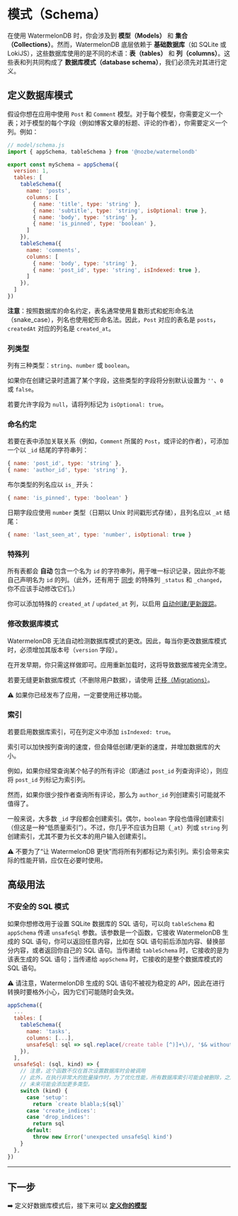 # 模式（Schema）

在使用 WatermelonDB 时，你会涉及到 **模型（Models）** 和 **集合（Collections）**。然而，WatermelonDB 底层依赖于 **基础数据库**（如 SQLite 或 LokiJS），这些数据库使用的是不同的术语：**表（tables）** 和 **列（columns）**。这些表和列共同构成了 **数据库模式（database schema）**，我们必须先对其进行定义。

## 定义数据库模式

假设你想在应用中使用 `Post` 和 `Comment` 模型。对于每个模型，你需要定义一个表；对于模型的每个字段（例如博客文章的标题、评论的作者），你需要定义一个列。例如：

```js
// model/schema.js
import { appSchema, tableSchema } from '@nozbe/watermelondb'

export const mySchema = appSchema({
  version: 1,
  tables: [
    tableSchema({
      name: 'posts',
      columns: [
        { name: 'title', type: 'string' },
        { name: 'subtitle', type: 'string', isOptional: true },
        { name: 'body', type: 'string' },
        { name: 'is_pinned', type: 'boolean' },
      ]
    }),
    tableSchema({
      name: 'comments',
      columns: [
        { name: 'body', type: 'string' },
        { name: 'post_id', type: 'string', isIndexed: true },
      ]
    }),
  ]
})
```

**注意**：按照数据库的命名约定，表名通常使用复数形式和蛇形命名法（snake_case），列名也使用蛇形命名法。因此，`Post` 对应的表名是 `posts`，`createdAt` 对应的列名是 `created_at`。

### 列类型

列有三种类型：`string`、`number` 或 `boolean`。

如果你在创建记录时遗漏了某个字段，这些类型的字段将分别默认设置为 `''`、`0` 或 `false`。

若要允许字段为 `null`，请将列标记为 `isOptional: true`。

### 命名约定

若要在表中添加关联关系（例如，`Comment` 所属的 `Post`，或评论的作者），可添加一个以 `_id` 结尾的字符串列：

```js
{ name: 'post_id', type: 'string' },
{ name: 'author_id', type: 'string' },
```

布尔类型的列名应以 `is_` 开头：

```js
{ name: 'is_pinned', type: 'boolean' }
```

日期字段应使用 `number` 类型（日期以 Unix 时间戳形式存储），且列名应以 `_at` 结尾：

```js
{ name: 'last_seen_at', type: 'number', isOptional: true }
```

### 特殊列

所有表都会 **自动** 包含一个名为 `id` 的字符串列，用于唯一标识记录，因此你不能自己声明名为 `id` 的列。（此外，还有用于 [同步](./Sync/Intro.md) 的特殊列 `_status` 和 `_changed`，你不应该手动修改它们。）

你可以添加特殊的 `created_at` / `updated_at` 列，以启用 [自动创建/更新跟踪](./Advanced/CreateUpdateTracking.md)。

### 修改数据库模式

WatermelonDB 无法自动检测数据库模式的更改。因此，每当你更改数据库模式时，必须增加其版本号（`version` 字段）。

在开发早期，你只需这样做即可。应用重新加载时，这将导致数据库被完全清空。

若要无缝更新数据库模式（不删除用户数据），请使用 [迁移（Migrations）](./Advanced/Migrations.md)。

⚠️ 如果你已经发布了应用，一定要使用迁移功能。

### 索引

若要启用数据库索引，可在列定义中添加 `isIndexed: true`。

索引可以加快按列查询的速度，但会降低创建/更新的速度，并增加数据库的大小。

例如，如果你经常查询某个帖子的所有评论（即通过 `post_id` 列查询评论），则应将 `post_id` 列标记为索引列。

然而，如果你很少按作者查询所有评论，那么为 `author_id` 列创建索引可能就不值得了。

一般来说，大多数 `_id` 字段都会创建索引。偶尔，`boolean` 字段也值得创建索引（但这是一种“低质量索引”）。不过，你几乎不应该为日期（`_at`）列或 `string` 列创建索引，尤其不要为长文本的用户输入创建索引。

⚠️ 不要为了“让 WatermelonDB 更快”而将所有列都标记为索引列。索引会带来实际的性能开销，应仅在必要时使用。

## 高级用法

### 不安全的 SQL 模式

如果你想修改用于设置 SQLite 数据库的 SQL 语句，可以向 `tableSchema` 和 `appSchema` 传递 `unsafeSql` 参数。该参数是一个函数，它接收 WatermelonDB 生成的 SQL 语句，你可以返回任意内容，比如在 SQL 语句前后添加内容、替换部分内容，或者返回你自己的 SQL 语句。当传递给 `tableSchema` 时，它接收的是为该表生成的 SQL 语句；当传递给 `appSchema` 时，它接收的是整个数据库模式的 SQL 语句。

⚠️ 请注意，WatermelonDB 生成的 SQL 语句不被视为稳定的 API，因此在进行转换时要格外小心，因为它们可能随时会失效。

```js
appSchema({
  ...
  tables: [
    tableSchema({
      name: 'tasks',
      columns: [...],
      unsafeSql: sql => sql.replace(/create table [^)]+\)/, '$& without rowid'),
    }),
  ],
  unsafeSql: (sql, kind) => {
    // 注意，这个函数不仅在首次设置数据库时会被调用
    // 此外，在执行非常大的批量操作时，为了优化性能，所有数据库索引可能会被删除，之后再重新创建。
    // 未来可能会添加更多类型。
    switch (kind) {
      case 'setup':
        return `create blabla;${sql}`
      case 'create_indices':
      case 'drop_indices':
        return sql
      default:
        throw new Error('unexpected unsafeSql kind')
    }
  },
})
```

* * *

## 下一步

➡️ 定义好数据库模式后，接下来可以 [**定义你的模型**](./Model.md)
